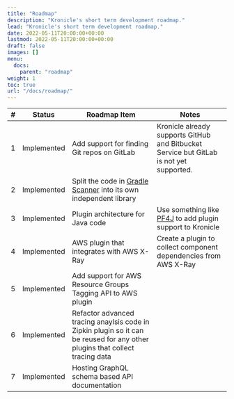 ```yaml
---
title: "Roadmap"
description: "Kronicle's short term development roadmap."
lead: "Kronicle's short term development roadmap."
date: 2022-05-11T20:00:00+00:00
lastmod: 2022-05-11T20:00:00+00:00
draft: false
images: []
menu:
  docs:
    parent: "roadmap"
weight: 1
toc: true
url: "/docs/roadmap/"
---
```



| #   | Status      | Roadmap Item                                                                                                                                                                         | Notes                                                                                     |
|-----|-------------|--------------------------------------------------------------------------------------------------------------------------------------------------------------------------------------|-------------------------------------------------------------------------------------------|
| 1   | Implemented | Add support for finding Git repos on GitLab                                                                                                                                          | Kronicle already supports GitHub and Bitbucket Service but GitLab is not yet supported.   |
| 2   | Implemented | Split the code in [Gradle Scanner](https://github.com/kronicle-tech/kronicle/tree/main/service/src/main/java/tech/kronicle/service/scanners/gradle) into its own independent library |                                                                                           |
| 3   | Implemented | Plugin architecture for Java code                                                                                                                                                    | Use something like [PF4J](https://github.com/pf4j/pf4j) to add plugin support to Kronicle |
| 4   | Implemented | AWS plugin that integrates with AWS X-Ray                                                                                                                                            | Create a plugin to collect component dependencies from AWS X-Ray                          |
| 5   | Implemented | Add support for AWS Resource Groups Tagging API to AWS plugin                                                                                                                        |                                                                                           |
| 6   | Implemented | Refactor advanced tracing anaylsis code in Zipkin plugin so it can be reused for any other plugins that collect tracing data                                                         |                                                                                           |
| 7   | Implemented | Hosting GraphQL schema based API documentation                                                                                                                                       |                                                                                           |
